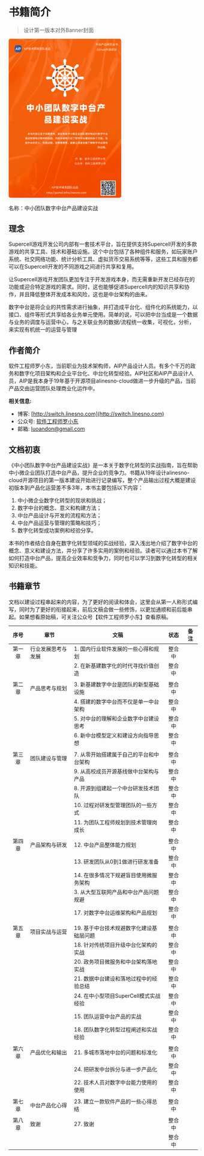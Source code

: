 # 书籍简介

> 设计第一版本对外Banner封面

<img src="/book-cover.png" style="
    width: 300px;
    border-radius: 5px;
    box-shadow: 0 2px 12px 0 rgba(0,0,0,.1);
">

名称：中小团队数字中台产品建设实战

## 理念
Supercell游戏开发公司内部有一套技术平台，旨在提供支持Supercell开发的多款游戏的共享工具、技术和基础设施。这个中台包括了各种组件和服务，如玩家账户系统、社交网络功能、统计分析工具、虚拟货币交易系统等等，这些工具和服务都可以在Supercell开发的不同游戏之间进行共享和复用。

让Supercell游戏开发团队更加专注于开发游戏本身，而无需重新开发已经存在的功能或迎合特定游戏的需求。同时，这也能够促进Supercell内的知识共享和协作，并且降低整体开发成本和风险，这也是中台架构的由来。

数字中台是将企业的共性需求进行抽象，并打造成平台化、组件化的系统能力，以接口、组件等形式共享给各业务单元使用。简单的说，可以把中台当成是一个数据与业务的调度与运营中心，与之关联业务的数据/流程统一收集，可视化，分析，来实现有机统一的运营与管理

## 作者简介

软件工程师罗小东，当前职业为技术架构师，AIP产品设计人员。有多个千万的政务和数字化项目架构和企业平台化、中台化转型经验。AIP社区和AIP产品设计人员，AIP是我本身于19年基于开源项目alinesno-cloud做进一步升级的产品，当前产品交由运营团队处理商业化运作中。

**相关信息:**

- 博客: [http://switch.linesno.com](http://switch.linesno.com)
- 公众号: [软件工程师罗小东](https://mp.weixin.qq.com/s/QwStapU73BJ3eklh-sVZMA)
- 邮箱: [luoandon@gmail.com](mailto:luoandon@gmail.com)

## 文档初衷

《中小团队数字中台产品建设实战》是一本关于数字化转型的实战指南，旨在帮助中小微企业团队打造中台产品，提升企业的竞争力。书籍从19年设计alinesno-cloud开源项目的第一版本建设开始进行记录编写，整个产品输出过程大概是建设初版本到产品化运营差不多3年，本书主要包括以下内容：

1. 中小微企业数字化转型的现状和挑战；
2. 数字中台的概念、意义和构建方法；
3. 中台产品设计与开发的流程和方法；
4. 中台产品运营与管理的策略和技巧；
5. 数字化转型成功案例和经验分享。

本书的作者结合自身在数字化转型领域的实战经验，深入浅出地介绍了数字中台的概念、意义和建设方法，并分享了许多实用的案例和经验。读者可以通过本书了解如何打造中台产品，提高企业效率和竞争力，同时也可以学习到数字化转型的相关知识和技能。

## 书籍章节

文档以建设过程串起来的内容，为了更好的阅读和体会，这里会从第一人称形式编写，同时为了更好的衔接起来，前后文稿会做一些修饰，以更加通顺和前后能串起。如果想看原始稿，可关注公众号【软件工程师罗小东】查看原稿。

| 序号   | 章节               | 文稿                                     | 状态   | 备注 |
|:------:|--------------------|------------------------------------------|:------:|------|
| 第一章 | 行业发展思考与发展 | 1. 国内行业软件发展的一些心得和规划      | 整合中 |      |
|        |                    | 2. 在新基建数字化的时代寻找价值创造      | 整合中 |      |
|        |                    |                                          |        |      |
| 第二章 | 产品思考与规划     | 3. 新基建数字中台是团队的新型基础设施    | 整合中 |      |
|        |                    | 4. 搭建的数字中台而不仅是单一中台架构    | 整合中 |      |
|        |                    | 5. 对中台的理解和企业数字中台建设思考    | 整合中 |      |
|        |                    | 6. 新中台模型定义和建设方向指导思想      | 整合中 |      |
|        |                    |                                          |        |      |
| 第三章 | 团队建设与管理     | 7. 从零开始搭建属于自己的平台和中台架构  | 整合中 |      |
|        |                    | 9. 从高校成员开源基线做中台架构与产品    | 整合中 |      |
|        |                    | 8. 开源到组建起一个中台研发技术团队      | 整合中 |      |
|        |                    | 10. 过程对研发型管理团队的一些方式       | 整合中 |      |
|        |                    | 11. 为团队工程师规划到技术管理岗成长     | 整合中 |      |
|        |                    |                                          |        |      |
| 第四章 | 产品架构与研发     | 12. 中台产品整体能力规划             | 整合中 |      |
|        |                    | 13. 研发团队从0到1做进行研发准备         | 整合中 |      |
|        |                    | 14. 在很多情况下规避盲目使用微服务架构   | 整合中 |      |
|        |                    | 3. 从大型互联网产品和中台产品问题规避    | 整合中 |      |
|        |                    | 17. 对数字中台运维架构和产品规划         | 整合中 |      |
|        |                    |                                          |        |      |
| 第五章 | 项目实战与运营     | 19. 基于中台技术规避数字化建设基础层问题 | 整合中 |      |
|        |                    | 18. 针对传统项目升级中台化架构的实战     | 整合中 |      |
|        |                    | 20. 政务项目微服务和中台架构落地实战     | 整合中 |      |
|        |                    | 21. 数据中台建设和落地过程中的经验总结   | 整合中 |      |
|        |                    | 24. 在中小型项目SuperCell模式实战经验    | 整合中 |      |
|        |                    | 15. 团队运营中台产品的实战           | 整合中 |      |
|        |                    | 18. 团队数字化转型过程阐述和实战经验     | 整合中 |      |
|        |                    |                                          |        |      |
| 第六章 | 产品优化和输出     | 21. 多城市落地中台的问题和标准化         | 整合中 |      |
|        |                    | 24. 把研发中台拆分与进一步产品化         | 整合中 |      |
|        |                    | 22. 技术人员对数字中台能力使用的使用     | 整合中 |      |
|        |                    |                                          |        |      |
| 第七章 | 中台产品化心得     | 23. 建立一款软件产品的一些心得总结       | 整合中 |      |
|        |                    |                                          |        |      |
| 第八章 | 致谢               | 27. 致谢                                 | 整合中 |      |
|        |                    |                                          | 整合中 |      |
